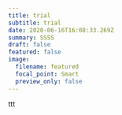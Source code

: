 ```yaml
---
title: trial
subtitle: trial
date: 2020-06-16T16:08:33.269Z
summary: SSSS
draft: false
featured: false
image:
  filename: featured
  focal_point: Smart
  preview_only: false
---
```

ttt